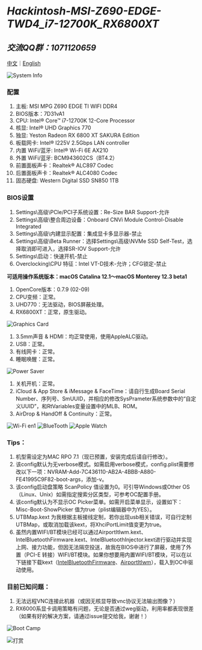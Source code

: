# *Hackintosh-MSI-Z690-EDGE-TWD4_i7-12700K_RX6800XT*

## *交流QQ群：1071120659*

[中文](https://github.com/igarashikenshin/Hackintosh-MSI-Z690-EDGE-TWD4_i7-12700K_RX6800XT/blob/master/README.md)｜[English](https://github.com/igarashikenshin/Hackintosh-MSI-Z690-EDGE-TWD4_i7-12700K_RX6800XT/blob/master/README-EN.md)

![System Info](https://s2.loli.net/2022/02/09/peG6bjtsJKAIOXM.png)


### 配置
1. 主板: MSI MPG Z690 EDGE TI WIFI DDR4
1. BIOS版本：7D31vA1
1. CPU: Intel® Core™ i7-12700K 12-Core Processor
1. 核显: Intel® UHD Graphics 770
1. 独显: Yeston Radeon RX 6800 XT SAKURA Edition
1. 板载网卡: Intel® I225V 2.5Gbps LAN controller
1. 内置 WiFi/蓝牙: Intel® Wi-Fi 6E AX210
1. 外置 WiFi/蓝牙: BCM943602CS（BT4.2）
1. 前置面板声卡：Realtek® ALC897 Codec
1. 后置面板声卡：Realtek® ALC4080 Codec
1. 固态硬盘: Western Digital SSD SN850 1TB

### BIOS设置
1. Settings\高级\PCIe/PCI子系统设置：Re-Size BAR Support-允许
2. Settings\高级\整合周边设备：Onboard CNVi Module Control-Disable Integrated
3. Settings\高级\内建显示配置：集成显卡多显示器-禁止
4. Settings\高级\Beta Runner：选择Settings\高级\NVMe SSD Self-Test，选择取消即可进入，选择SR-IOV Support-允许
5. Settings\启动：快速开机-禁止
6. Overclocking\CPU 特征：Intel VT-D技术-允许；CFG锁定-禁止


**可适用操作系统版本：macOS Catalina 12.1～macOS Monterey 12.3 beta1**

1. OpenCore版本：0.7.9 (02-09)
1. CPU变频：正常。
1. UHD770：无法驱动，BIOS屏蔽处理。
1. RX6800XT：正常，原生驱动。

![Graphics Card](https://s2.loli.net/2022/02/09/AdihloJsO9jZcEG.png)

1. 3.5mm声音 & HDMI：均正常使用，使用AppleALC驱动。
1. USB：正常。
1. 有线网卡：正常。
1. 睡眠唤醒：正常。

![Power Saver](https://s2.loli.net/2022/02/09/f5PQ6731X2ukqIU.png)

1. 关机开机：正常。
1. iCloud & App Store & iMessage & FaceTime：请自行生成Board Serial Number、序列号、SmUUID，并相应的修改SysPrameter系统参数中的“自定义UUID”，和RtVariables变量设置中的MLB、ROM。
1. AirDrop & HandOff & Continuity：正常。

![Wi-Fi en1](https://s2.loli.net/2022/02/09/2XrCMNRca15oUYj.png)
![BlueTooth](https://s2.loli.net/2022/02/09/PLTa14XQ53ez7S6.png)
![Apple Watch](https://s2.loli.net/2022/02/09/qPAD1pdlZMU7hux.png)

### Tips：

1. 机型需设定为MAC RPO 7.1（现已预置，安装完成后请自行修改）。
1. 该config默认为无verbose模式。如需启用verbose模式，config.plist需要修改以下一项：NVRAM-Add-7C436110-AB2A-4BBB-A880-FE41995C9F82-boot-args，添加-v。
1. 该config启动盘策略 ScanPolicy 值设置为0。可引导Windows或Other OS（Linux、Unix）如需指定搜索分区类型，可参考OC配置手册。
1. 该config默认为不显示OC Picker菜单。如需开启菜单显示，设置如下：Misc-Boot-ShowPicker 值为true（plist编辑器中为YES）。
1. UTBMap.kext 为我根据主板接线定制，若你出现usb相关错误，可自行定制UTBMap，或取消加载该kext，将XhciPortLimit值变更为true。
1. 虽然内置WIFI/BT模块已经可以通过AirportItlwm.kext、IntelBluetoothFirmware.kext、IntelBluetoothInjector.kext进行驱动并实现上网、接力功能，但因无法隔空投送，故我在BIOS中进行了屏蔽，使用了外置（PCI-E 转接）WIFI/BT模块。如果你想要用内置WIFI/BT模块，可以在以下链接下载kext（[IntelBluetoothFirmware](https://github.com/OpenIntelWireless/IntelBluetoothFirmware/releases)、[AirportItlwm](https://github.com/OpenIntelWireless/itlwm/releases)），载入到OC中驱动使用。

### 目前已知问题：

1. 无法远程VNC连接此机器（或因无核显导致vnc协议无法输出图像？）
1. RX6000系显卡调用策略有问题，无论是否通过weg驱动，利用率都表现很差（如果有好的解决方案，请通过issue提交给我，谢谢！）

![Boot Camp](https://s2.loli.net/2022/02/09/2pdDMUnsmHl5J4B.png)

![打赏](https://s3.bmp.ovh/imgs/2022/02/518d817d09e604ab.jpg)


